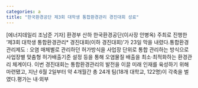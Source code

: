 ```yaml
---
categories: a
title: "한국환경공단 제3회 대학생 통합환경관리 경진대회 성료"
---
```

[에너지데일리 조남준 기자] 환경부 산하 한국환경공단(이사장 안병옥) 주최로 진행한 ‘제3회 대학생 통합환경관리* 경진대회(이하 경진대회)’가 23일 막을 내렸다.통합환경관리제도 : 오염 매체별로 관리하던 허가방식을 사업장 단위로 통합 관리하는 방식으로 사업장별 맞춤형 허가배출기준 설정 등을 통해 오염물질 배출을 최소·최적화하는 환경관리 체계이다. 이번 경진대회는 통합환경관리의 발전을 이끌 미래 인재를 육성하기 위해 마련됐고, 지난 6월 2일부터 약 4개월간 총 24개 팀(18개 대학교, 122명)이 각축을 벌였다.평가는 내·외부